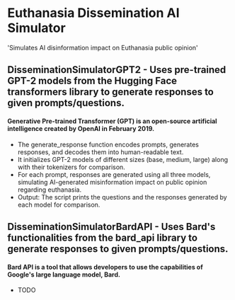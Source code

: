 # Euthanasia Dissemination AI Simulator

'Simulates AI disinformation impact on Euthanasia public opinion'

## DisseminationSimulatorGPT2 - Uses pre-trained GPT-2 models from the Hugging Face transformers library to generate responses to given prompts/questions.

#### Generative Pre-trained Transformer (GPT) is an open-source artificial intelligence created by OpenAI in February 2019.

- The generate_response function encodes prompts, generates responses, and decodes them into human-readable text.
- It initializes GPT-2 models of different sizes (base, medium, large) along with their tokenizers for comparison.
- For each prompt, responses are generated using all three models, simulating AI-generated misinformation impact on public opinion regarding euthanasia.
- Output: The script prints the questions and the responses generated by each model for comparison.

## DisseminationSimulatorBardAPI - Uses Bard's functionalities from the bard_api library to generate responses to given prompts/questions.

#### Bard API is a tool that allows developers to use the capabilities of Google's large language model, Bard.

- TODO
